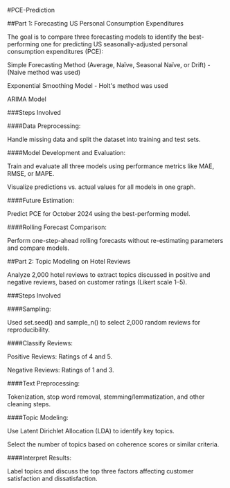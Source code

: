 #PCE-Prediction

##Part 1: Forecasting US Personal Consumption Expenditures

The goal is to compare three forecasting models to identify the best-performing one for predicting US seasonally-adjusted personal consumption expenditures (PCE):

Simple Forecasting Method (Average, Naïve, Seasonal Naïve, or Drift) - (Naive method was used)

Exponential Smoothing Model - Holt's method was used

ARIMA Model

###Steps Involved

####Data Preprocessing:

Handle missing data and split the dataset into training and test sets.

####Model Development and Evaluation:

Train and evaluate all three models using performance metrics like MAE, RMSE, or MAPE.

Visualize predictions vs. actual values for all models in one graph.

####Future Estimation:

Predict PCE for October 2024 using the best-performing model.

####Rolling Forecast Comparison:

Perform one-step-ahead rolling forecasts without re-estimating parameters and compare models.

##Part 2: Topic Modeling on Hotel Reviews

Analyze 2,000 hotel reviews to extract topics discussed in positive and negative reviews, based on customer ratings (Likert scale 1–5).

###Steps Involved

####Sampling:

Used set.seed() and sample_n() to select 2,000 random reviews for reproducibility.

####Classify Reviews:

Positive Reviews: Ratings of 4 and 5.

Negative Reviews: Ratings of 1 and 3.

####Text Preprocessing:

Tokenization, stop word removal, stemming/lemmatization, and other cleaning steps.

####Topic Modeling:

Use Latent Dirichlet Allocation (LDA) to identify key topics.

Select the number of topics based on coherence scores or similar criteria.

####Interpret Results:

Label topics and discuss the top three factors affecting customer satisfaction and dissatisfaction.
